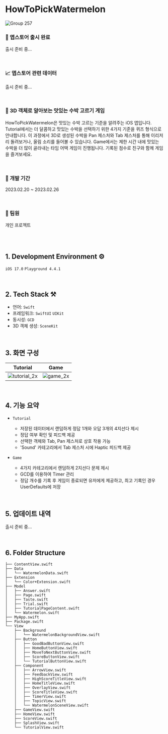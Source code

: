 # HowToPickWatermelon
![Group 257](https://github.com/unboxing96/WWDC24-SSC/assets/102353544/1beebe5f-58e7-4fea-a84b-4ecd0648f8e3)

### 🎉 앱스토어 출시 완료
출시 준비 중...

</br>

### 📈 앱스토어 관련 데이터
출시 준비 중...

</br>

### 🍉 3D 객체로 알아보는 맛있는 수박 고르기 게임
HowToPickWatermelon은 맛있는 수박 고르는 기준을 알려주는 iOS 앱입니다. </br>
Tutorial에서는 더 달콤하고 맛있는 수박을 선택하기 위한 4가지 기준을 퀴즈 형식으로 안내합니다. 이 과정에서 3D로 생성된 수박을 Pan 제스처와 Tab 제스처를 통해 이리저리 돌려보거나, 울림 소리를 들어볼 수 있습니다. Game에서는 제한 시간 내에 맛있는 수박을 더 많이 골라내는 타임 어택 게임이 진행됩니다. 기록된 점수로 친구와 함께 게임을 즐겨보세요.

</br>

### 📆 개발 기간
2023.02.20 ~ 2023.02.26

</br>

### 👥 팀원
개인 프로젝트

</br>
</br>

## 1. Development Environment ⚙️
`iOS 17.0` `Playground 4.4.1`

</br>

## 2. Tech Stack ⚒️
- 언어: `Swift`
- 프레임워크: `SwiftUI` `UIKit`
- 동시성: `GCD`
- 3D 객체 생성: `SceneKit`

</br>

## 3. 화면 구성
|Tutorial|Game|
|---|---|
|![tutorial_2x](https://github.com/unboxing96/WWDC24-SSC/assets/102353544/7001644a-1b9f-4aab-9b04-ad95ebaae2fe)|![game_2x](https://github.com/unboxing96/WWDC24-SSC/assets/102353544/b0776336-cad1-4fe4-b4f8-7e471036e380)|

</br>

## 4. 기능 요약
- `Tutorial`
  - 저장된 데이터에서 랜덤하게 정답 1개와 오답 3개의 4지선다 제시
  - 정답 여부 확인 및 피드백 제공
  - 선택한 객체와 Tab, Pan 제스처로 상호 작용 가능
  - 'Sound' 카테고리에서 Tab 제스처 시에 Haptic 피드백 제공
 
- `Game`
  - 4가지 카테고리에서 랜덤하게 2지선다 문제 제시
  - GCD를 이용하여 Timer 관리
  - 정답 개수를 기록 후 게임이 종료되면 유저에게 제공하고, 최고 기록인 경우 UserDefaults에 저장

</br>

## 5. 업데이트 내역
출시 준비 중...

</br>

## 6. Folder Structure

```
├── ContentView.swift
├── Data
│   └── WatermelonData.swift
├── Extension
│   └── Color+Extension.swift
├── Model
│   ├── Answer.swift
│   ├── Page.swift
│   ├── Taste.swift
│   ├── Trial.swift
│   ├── TutorialPageContent.swift
│   └── Watermelon.swift
├── MyApp.swift
├── Package.swift
└── View
    ├── Background
    │   └── WatermelonBackgroundView.swift
    ├── Button
    │   ├── GoodBadButtonView.swift
    │   ├── HomeButtonView.swift
    │   ├── MoveToNextButtonView.swift
    │   ├── ScoreButtonView.swift
    │   └── TutorialButtonView.swift
    ├── Component
    │   ├── ArrowView.swift
    │   ├── FeedbackView.swift
    │   ├── HighScoreTitleView.swift
    │   ├── HomeTitleView.swift
    │   ├── OverlayView.swift
    │   ├── ScoreTitleView.swift
    │   ├── TimerView.swift
    │   ├── TopicView.swift
    │   └── WatermelonSceneView.swift
    ├── GameView.swift
    ├── HomeView.swift
    ├── ScoreView.swift
    ├── SplashView.swift
    └── TutorialView.swift
```

</br>
</br>

